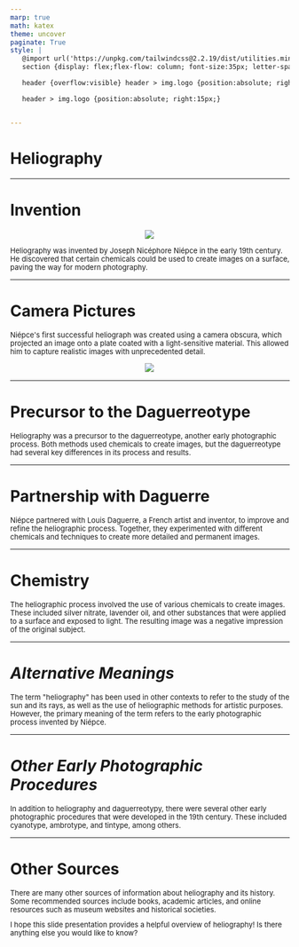 ```yaml
---
marp: true
math: katex
theme: uncover
paginate: True
style: |
   @import url('https://unpkg.com/tailwindcss@2.2.19/dist/utilities.min.css');
   section {display: flex;flex-flow: column; font-size:35px; letter-spacing:1.4px;}

   header {overflow:visible} header > img.logo {position:absolute; right:15px;}

   header > img.logo {position:absolute; right:15px;}


---
```

<!-- backgroundColor: white -->
<!-- _class: lead -->

 # **Heliography**

---
<style scoped>p,li {font-size:0.92em}</style>

 # **Invention**
<div style="display: flex; flex: 1 1 auto; flex-flow: row; min-height: 0"><div style="display: flex; flex: 1 1 auto; justify-content: center;min-height:0;min-width:0; margin-bottom:0.1em;;margin-right:0.15em">
<img style='object-fit: contain; max-height:100%; max-width:100%; background-color: rgba(0,0,0,0);' src='https://upload.wikimedia.org/wikipedia/commons/thumb/2/2f/Cardinal_Georges_D%27Amboise_Heliograph_Engraving_Joseph_Niepce.jpg/220px-Cardinal_Georges_D%27Amboise_Heliograph_Engraving_Joseph_Niepce.jpg'/>
</div>
</div>


Heliography was invented by Joseph Nicéphore Niépce in the early 19th century. He discovered that certain chemicals could be used to create images on a surface, paving the way for modern photography.

---
<style scoped>p,li {font-size:0.92em}</style>

 # Camera Pictures

Niépce's first successful heliograph was created using a camera obscura, which projected an image onto a plate coated with a light-sensitive material. This allowed him to capture realistic images with unprecedented detail.
<div style="display: flex; flex: 1 1 auto; flex-flow: row; min-height: 0"><div style="display: flex; flex: 1 1 auto; justify-content: center;min-height:0;min-width:0; margin-bottom:0.1em;;margin-right:0.15em">
<img style='object-fit: contain; max-height:100%; max-width:100%; background-color: rgba(0,0,0,0);' src='https://upload.wikimedia.org/wikipedia/commons/thumb/1/12/View_from_the_Window_at_Le_Gras%2C_by_Joseph_Nicephore_Niepce%2C_1826_or_1827%2C_France_-_Harry_Ransom_Center_-_University_of_Texas_at_Austin_-_DSC08424.jpg/220px-View_from_the_Window_at_Le_Gras%2C_by_Joseph_Nicephore_Niepce%2C_1826_or_1827%2C_France_-_Harry_Ransom_Center_-_University_of_Texas_at_Austin_-_DSC08424.jpg'/>
</div>
</div>


---
<style scoped>p,li {font-size:0.96em}</style>

 # Precursor to the Daguerreotype

Heliography was a precursor to the daguerreotype, another early photographic process. Both methods used chemicals to create images, but the daguerreotype had several key differences in its process and results.


---
<style scoped>p,li {font-size:0.96em}</style>

 # Partnership with Daguerre

Niépce partnered with Louis Daguerre, a French artist and inventor, to improve and refine the heliographic process. Together, they experimented with different chemicals and techniques to create more detailed and permanent images.


---
<style scoped>p,li {font-size:0.96em}</style>

 # **Chemistry**

The heliographic process involved the use of various chemicals to create images. These included silver nitrate, lavender oil, and other substances that were applied to a surface and exposed to light. The resulting image was a negative impression of the original subject.


---
<style scoped>p,li {font-size:0.96em}</style>

 # _Alternative Meanings_


The term "heliography" has been used in other contexts to refer to the study of the sun and its rays, as well as the use of heliographic methods for artistic purposes. However, the primary meaning of the term refers to the early photographic process invented by Niépce.

---
<style scoped>p,li {font-size:0.96em}</style>

 # _Other Early Photographic Procedures_

In addition to heliography and daguerreotypy, there were several other early photographic procedures that were developed in the 19th century. These included cyanotype, ambrotype, and tintype, among others.


---
<style scoped>p,li {font-size:0.92em}</style>

 # Other Sources

There are many other sources of information about heliography and its history. Some recommended sources include books, academic articles, and online resources such as museum websites and historical societies.

I hope this slide presentation provides a helpful overview of heliography! Is there anything else you would like to know?
